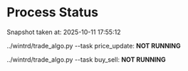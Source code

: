 # Process Status

Snapshot taken at: 2025-10-11 17:55:12

../wintrd/trade_algo.py --task price_update: **NOT RUNNING**

../wintrd/trade_algo.py --task buy_sell: **NOT RUNNING**

